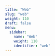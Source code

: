 ```yaml
---
title: "Web"
slug: "web"
weight: 110
draft: false
menu:
  sidebar:
    name: "Web"
    weight: 110
    identifier: "web"
---
```

